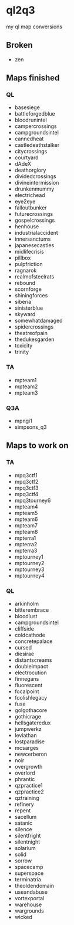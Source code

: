 # ql2q3
my ql map conversions

## Broken

* zen

## Maps finished

### QL

* basesiege
* battleforgedblue
* bloodrunintel
* campercrossings
* campgroundsintel
* cannedheat
* castledeathstalker
* citycrossings
* courtyard
* dAdeX
* deathorglory
* dividedcrossings
* divineintermission
* drunkenmummy
* electrichead
* eye2eye
* falloutbunker
* futurecrossings
* gospelcrossings
* henhouse
* industrialaccident
* innersanctums
* japanesecastles
* midlifecrisis
* pillbox
* pulpfriction
* ragnarok
* realmofsteelrats
* rebound
* scornforge
* shiningforces
* siberia
* sinisterblue
* skyward
* somewhatdamaged
* spidercrossings
* theatreofpain
* thedukesgarden
* toxicity
* trinity

### TA

* mpteam1
* mpteam2
* mpteam3

### Q3A

* mpngi1
* simpsons_q3

## Maps  to work on

### TA

* mpq3ctf1
* mpq3ctf2
* mpq3ctf3
* mpq3ctf4
* mpq3tourney6
* mpteam4
* mpteam5
* mpteam6
* mpteam7
* mpteam8
* mpterra1
* mpterra2
* mpterra3
* mptourney1
* mptourney2
* mptourney3
* mptourney4

### QL

* arkinholm
* bitterembrace
* bloodlust
* campgroundsintel
* cliffside
* coldcathode
* concretepalace
* cursed
* diesirae
* distantscreams
* doubleimpact
* electrocution
* finnegans
* fluorescent
* focalpoint
* foolishlegacy
* fuse
* golgothacore
* gothicrage
* hellsgateredux
* jumpwerkz
* leviathan
* lostparadise
* mcsarges
* newcerberon
* noir
* overgrowth
* overlord
* phrantic
* qzpractice1
* qzpractice2
* qztraining
* refinery
* repent
* sacellum
* satanic
* silence
* silentfright
* silentnight
* solarium
* solid
* sorrow
* spacecamp
* superspace
* terminatria
* theoldendomain
* useandabuse
* vortexportal
* warehouse
* wargrounds
* wicked

